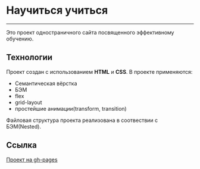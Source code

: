 # Научиться учиться
___
Это проект одностраничного сайта посвященного эффективному обучению.
## Технологии
Проект создан с использованием **HTML** и **СSS**.
В проекте применяются:
* Cемантическая вёрстка
* БЭМ
* flex
* grid-layout
* простейшие анимации(transform, transition)

Файловая структура проекта реализована в соотвествии с БЭМ(Nested).

## Cсылка
[Проект на gh-pages](https://v37f.github.io/how-to-learn/)
